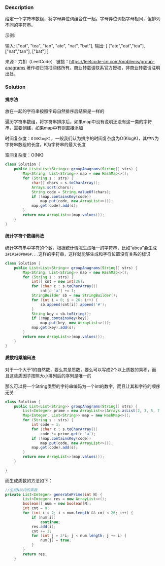 ### Description

给定一个字符串数组，将字母异位词组合在一起。字母异位词指字母相同，但排列不同的字符串。

示例:

输入: ["eat", "tea", "tan", "ate", "nat", "bat"],
输出:
[
  ["ate","eat","tea"],
  ["nat","tan"],
  ["bat"]
]

来源：力扣（LeetCode）
链接：https://leetcode-cn.com/problems/group-anagrams
著作权归领扣网络所有。商业转载请联系官方授权，非商业转载请注明出处。

### Solution

#### 排序法

放在一起的字符串按照字母自然排序后结果是一样的

遍历字符串数组，将字符串排序后，如果map中没有说明还没有这一类的字符串，需要创建，如果map中有则直接添加

时间复杂度：`O(NKlogK)`，一般我们认为排序的时间复杂度为O(KlogK)，其中N为字符串数组的长度，K为字符串的最大长度

空间复杂度：O(NK)

```java
class Solution {
    public List<List<String>> groupAnagrams(String[] strs) {
        Map<String, List<String>> map = new HashMap<>();
        for (String s : strs) {
            char[] chars = s.toCharArray();
            Arrays.sort(chars);
            String code = String.valueOf(chars);
            if (!map.containsKey(code))
                map.put(code, new ArrayList<>());
            map.get(code).add(s);
        }
        return new ArrayList<>(map.values());
    }
}
```

#### 统计字符个数编码法

统计字符串中字符的个数，根据统计情况生成唯一的字符串，比如“abca”会生成`2#1#1#0#0#0#...`这样的字符串，这样就能够生成和字符位置没有关系的标识

```java
class Solution {
    public List<List<String>> groupAnagrams(String[] strs) {
        Map<String, List<String>> map = new HashMap<>();
        for (String s : strs) {
            int[] cnt = new int[26];
            for (char c : s.toCharArray())
                cnt[c-'a'] += 1;
            StringBuilder sb = new StringBuilder();
            for (int i = 0; i < 26; i++) {
                sb.append(cnt[i]).append('#');
            }
            String key = sb.toString();
            if (!map.containsKey(key))
                map.put(key, new ArrayList<>());
            map.get(key).add(s);
        }
        return new ArrayList<>(map.values());
    }
}
```



#### 质数相乘编码法

对于一个大于1的自然数，要么其是质数，要么可以写成2个以上质数的乘积，而且这些质因子按照大小排列后的序列是唯一的

那么可以将一个String类型的字符串编码为一个int的数字，而且让其和字符的顺序无关

```java
class Solution {
    public List<List<String>> groupAnagrams(String[] strs) {
        List<Integer> prime = new ArrayList<>(Arrays.asList(2, 3, 5, 7, 11, 13, 17, 19, 23, 29, 31, 37, 41, 43, 47, 53, 59, 61, 67, 71, 73, 79, 83, 89, 97, 101));
        Map<Integer, List<String>> map = new HashMap<>();
        for (String s : strs) {
            int code = 1;
            for (char c : s.toCharArray())
                code *= prime.get(c-'a');
            if (!map.containsKey(code))
                map.put(code, new ArrayList<>());
            map.get(code).add(s);
        }
        return new ArrayList<>(map.values());
    }
    
}
```

而生成质数的方法如下：

```java
//生成N以内的素数
private List<Integer> generatePrime(int N) {
        List<Integer> res = new ArrayList<>();
        boolean[] num = new boolean[N];
        int cnt = 0;
        for (int i = 2; i < num.length && cnt < 26; i++) {
            if (num[i])
                continue;
            res.add(i);
            cnt += 1;
            for (int j = 2*i; j < num.length; j += i) {
                num[j] = true;
            }
        }
        return res;
    }
```

